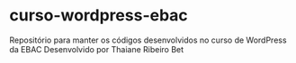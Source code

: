 # curso-wordpress-ebac
Repositório para manter os códigos desenvolvidos no curso de WordPress da EBAC
Desenvolvido por Thaiane Ribeiro Bet
